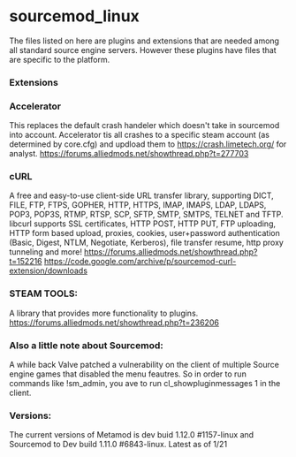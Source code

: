 # sourcemod_linux

The files listed on here are plugins and extensions that are needed among all standard source engine servers. However these plugins have files that are specific to the platform.

### Extensions

### Accelerator
This replaces the default crash handeler which doesn't take in sourcemod into account. Accelerator tis all crashes to a specific steam account (as determined by core.cfg) and updload them to https://crash.limetech.org/ for analyst.
https://forums.alliedmods.net/showthread.php?t=277703

### cURL
A free and easy-to-use client-side URL transfer library, supporting DICT, FILE, FTP, FTPS, GOPHER, HTTP, HTTPS, IMAP, IMAPS, LDAP, LDAPS, POP3, POP3S, RTMP, RTSP, SCP, SFTP, SMTP, SMTPS, TELNET and TFTP. libcurl supports SSL certificates, HTTP POST, HTTP PUT, FTP uploading, HTTP form based upload, proxies, cookies, user+password authentication (Basic, Digest, NTLM, Negotiate, Kerberos), file transfer resume, http proxy tunneling and more! 
https://forums.alliedmods.net/showthread.php?t=152216
https://code.google.com/archive/p/sourcemod-curl-extension/downloads

### STEAM TOOLS:
A library that provides more functionality to plugins. 
https://forums.alliedmods.net/showthread.php?t=236206

### Also a little note about Sourcemod:
A while back Valve patched a vulnerability on the client of multiple Source engine games that disabled the menu feautres. So in order to run commands like !sm_admin, you ave to run cl_showpluginmessages 1 in the client.

### Versions: 
The current versions of Metamod is dev buid 1.12.0 #1157-linux and Sourcemod to Dev build 1.11.0 #6843-linux. Latest as of 1/21
